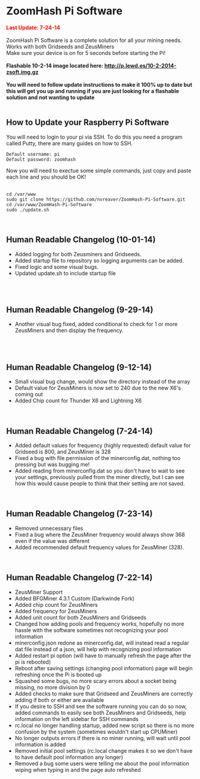 ZoomHash Pi Software
====================
<strong style="color: red;">Last Update: 7-24-14</strong><br /><br />
ZoomHash Pi Software is a complete solution for all your mining needs.<br />
Works with both Gridseeds and ZeusMiners<br />
Make sure your device is on for 5 seconds before starting the Pi!<br /><br />
<strong>Flashable 10-2-14 image located here: http://p.lewd.es/10-2-2014-zsoft.img.gz<br /><br />
You will need to follow update instructions to make it 100% up to date but this will get you up and running if you are just looking for a flashable solution and not wanting to update</strong><br /><br />


<h2>How to Update your Raspberry Pi Software</h2>
You will need to login to your pi via SSH. To do this you need a program called Putty, there are many guides on how to SSH. 

```
Default username: pi
Default password: zoomhash
```


Now you will need to exectue some simple commands, just copy and paste each line and you should be OK!<br /><br />
```
cd /var/www
sudo git clone https://github.com/nvreaver/ZoomHash-Pi-Software.git
cd /var/www/ZoomHash-Pi-Software
sudo ./update.sh
```
<br />

<h2>Human Readable Changelog (10-01-14)</h2>
<ul>
<li>Added logging for both Zeusminers and Gridseeds.<br /></li>
<li>Added startup file to repository so logging arguments can be added.</li>
<li>Fixed logic and some visual bugs.</li>
<li>Updated update.sh to include startup file</li>
</ul>

<br />

<br />

<h2>Human Readable Changelog (9-29-14)</h2>
<ul>
<li>Another visual bug fixed, added conditional to check for 1 or more ZeusMiners and then display the frequency.<br /></li>
</ul>

<br />


<br />

<h2>Human Readable Changelog (9-12-14)</h2>
<ul>
<li>Small visual bug change, would show the directory instead of the array<br /></li>
<li>Default value for ZeusMiners is now set to 240 due to the new X6's coming out</li>
<li>Added Chip count for Thunder X6 and Lightning X6</li>
</ul>

<br />

<h2>Human Readable Changelog (7-24-14)</h2>
<ul>
<li>Added default values for frequency (highly requested) default value for Gridseed is 800, and ZeusMiner is 328<br /></li>
<li>Fixed a bug with file permission of the minerconfig.dat, nothing too pressing but was bugging me!<br/></li>
<li>Added reading from minerconfig.dat so you don't have to wait to see your settings, previously pulled from the miner directly, but I can see how this would cause people to think that their setting are not saved.<br /></li>
</ul>

<br />

<h2>Human Readable Changelog (7-23-14)</h2>
<ul>
<li>Removed unnecessary files<br /></li>
<li>Fixed a bug where the ZeusMiner frequency would always show 368 even if the value was different<br/></li>
<li>Added recommended default frequency values for ZeusMiner (328).<br /></li>
</ul>


<br />
<h2>Human Readable Changelog (7-22-14)</h2>
<ul>
<li>ZeusMiner Support<br /></li>
<li>Added BFGMiner 4.3.1 Custom (Darkwinde Fork)<br /></li>
<li>Added chip count for ZeusMiners<br /></li>
<li>Added frequency for ZeusMiners<br /></li>
<li>Added unit count for both ZeusMiners and Gridseeds<br /></li>
<li>Changed how adding pools and frequency works, hopefully no more hassle with the software sometimes not recognizing your pool information<br /></li>
<li>minerconfig.json redone as minerconfig.dat, will instead read a regular dat file instead of a json, will help with recognizing pool information<br /></li>
<li>Added restart pi option (will have to manually refresh the page after the pi is rebooted)<br /></li>
<li>Reboot after saving settings (changing pool information) page will begin refreshing once the Pi is booted up<br /></li>
<li>Squashed some bugs, no more scary errors about a socket being missing, no more division by 0<br /></li>
<li>Added checks to make sure that Gridseed and ZeusMiners are correctly adding if both or either are available<br /></li>
<li>If you desire to SSH and see the software running you can do so now, added commands to easily see both ZeusMiners and Gridseeds, help information on the left sidebar for SSH commands<br /></li>
<li>rc.local no longer handling startup, added new script so there is no more confusion by the system (sometimes wouldn't start up CPUMiner)<br /></li>
<li>No longer outputs errors if there is no miner running, will wait until pool information is added<br /></li>
<li>Removed initial pool settings (rc.local change makes it so we don't have to have default pool information any longer)<br /></li>
<li>Removed a bug some users were telling me about the pool information wiping when typing in and the page auto refreshed<br /></li>
</ul>
